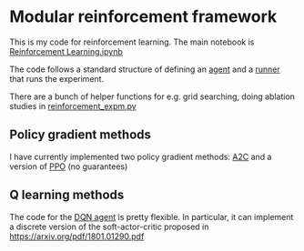 # Modular reinforcement framework

This is my code for reinforcement learning. The main notebook is [Reinforcement Learning.ipynb](Reinforcement%20Learning.ipynb)

The code follows a standard structure of defining an [agent](base_agent.py) and a [runner](runner.py) that runs the experiment.

There are a bunch of helper functions for e.g. grid searching, doing ablation studies in [reinforcement_expm.py](reinforcement_expm.py)
## Policy gradient methods

I have currently implemented two policy gradient methods: [A2C](a2c_agent.py) and a version of [PPO](ppo_agent.py) (no guarantees)

## Q learning methods

The code for the [DQN agent](dqn_agent.py) is pretty flexible. In particular, it can implement a discrete version of the soft-actor-critic proposed in https://arxiv.org/pdf/1801.01290.pdf



